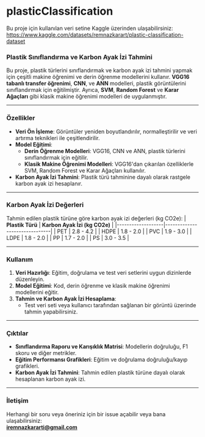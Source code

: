 # plasticClassification
Bu proje için kullanılan veri setine Kaggle üzerinden ulaşabilirsiniz: https://www.kaggle.com/datasets/remnazkarart/plastic-classification-dataset

### Plastik Sınıflandırma ve Karbon Ayak İzi Tahmini

Bu proje, plastik türlerini sınıflandırmak ve karbon ayak izi tahmini yapmak için çeşitli makine öğrenimi ve derin öğrenme modellerini kullanır. **VGG16 tabanlı transfer öğrenimi**, **CNN**, ve **ANN** modelleri, plastik görüntülerini sınıflandırmak için eğitilmiştir. Ayrıca, **SVM**, **Random Forest** ve **Karar Ağaçları** gibi klasik makine öğrenimi modelleri de uygulanmıştır.

---

### Özellikler
- **Veri Ön İşleme**: Görüntüler yeniden boyutlandırılır, normalleştirilir ve veri artırma teknikleri ile çeşitlendirilir.
- **Model Eğitimi**:
  - **Derin Öğrenme Modelleri**: VGG16, CNN ve ANN, plastik türlerini sınıflandırmak için eğitilir.
  - **Klasik Makine Öğrenimi Modelleri**: VGG16'dan çıkarılan özelliklerle SVM, Random Forest ve Karar Ağaçları kullanılır.
- **Karbon Ayak İzi Tahmini**: Plastik türü tahminine dayalı olarak rastgele karbon ayak izi hesaplanır.

---

### Karbon Ayak İzi Değerleri
Tahmin edilen plastik türüne göre karbon ayak izi değerleri (kg CO2e):
| **Plastik Türü** | **Karbon Ayak İzi (kg CO2e)** |
|-------------------|-------------------------------|
| PET               | 2.8 - 4.2                    |
| HDPE              | 1.8 - 2.0                    |
| PVC               | 1.9 - 3.0                    |
| LDPE              | 1.8 - 2.0                    |
| PP                | 1.7 - 2.0                    |
| PS                | 3.0 - 3.5                    |

---

### Kullanım
1. **Veri Hazırlığı**: Eğitim, doğrulama ve test veri setlerini uygun dizinlerde düzenleyin.
2. **Model Eğitimi**: Kod, derin öğrenme ve klasik makine öğrenimi modellerini eğitir.
3. **Tahmin ve Karbon Ayak İzi Hesaplama**:
   - Test veri seti veya kullanıcı tarafından sağlanan bir görüntü üzerinde tahmin yapabilirsiniz.

---

### Çıktılar
- **Sınıflandırma Raporu ve Karışıklık Matrisi**: Modellerin doğruluğu, F1 skoru ve diğer metrikler.
- **Eğitim Performansı Grafikleri**: Eğitim ve doğrulama doğruluğu/kayıp grafikleri.
- **Karbon Ayak İzi Tahmini**: Tahmin edilen plastik türüne dayalı olarak hesaplanan karbon ayak izi.

---

### İletişim
Herhangi bir soru veya öneriniz için bir issue açabilir veya bana ulaşabilirsiniz:  
**iremnazkararti@gmail.com**
